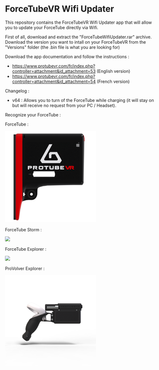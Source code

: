 # ForceTubeVR Wifi Updater

This repository contains the ForceTubeVR Wifi Updater app that will allow you to update your ForceTube directly via Wifi. 

First of all, download and extract the "ForceTubeWifiUpdater.rar" archive.
Download the version you want to intall on your ForceTubeVR from the "Versions" folder (the .bin file is what you are looking for)

Download the app documentation and follow the instructions  : 
 - https://www.protubevr.com/fr/index.php?controller=attachment&id_attachment=53 (English version)
 - https://www.protubevr.com/fr/index.php?controller=attachment&id_attachment=54 (French version)

Changelog : 

- v64 : Allows you to turn of the ForceTube while charging (it will stay on but will receive no request from your PC / Headset).

Recognize your ForceTube :

ForceTube :
   
<img src="https://github.com/ProTubeVR/ForceTube-Wifi-Updater/blob/main/Versions/ForceTube/ForceTube.png" width="300">  

ForceTube Storm :
   
<img src="https://github.com/ProTubeVR/ForceTube-Wifi-Updater/blob/main/Versions/ForceTube%20Storm/ForceTube%20Storm.png" width="300">

ForceTube Explorer :
   
<img src="https://github.com/ProTubeVR/ForceTube-Wifi-Updater/blob/main/Versions/ForceTube%20Explorer/ForceTube%20Explorer.png" width="300">

ProVolver Explorer : 
   
<img src="https://github.com/ProTubeVR/ForceTube-Wifi-Updater/blob/main/Versions/Provolver%20Explorer/Provolver%20Explorer.png" width="300">
